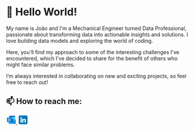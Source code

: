 # 👋 Hello World!

My name is João and I'm a Mechanical Engineer turned Data Professional, passionate about transforming data into actionable insights and solutions. I love building data models and exploring the world of coding.

Here, you'll find my approach to some of the interesting challenges I've encountered, which I’ve decided to share for the benefit of others who might face similar problems.

I’m always interested in collaborating on new and exciting projects, so feel free to reach out!

📫 How to reach me:
---
<a style="margin: 2px" href="mailto:joaoffreis@outlook.com">
    <img src="./imgs/office.png">
</a>
<a style="margin: 2px" href="https://www.linkedin.com/in/joaoffreis/">
    <img src="./imgs/linkedin.png">
</a>